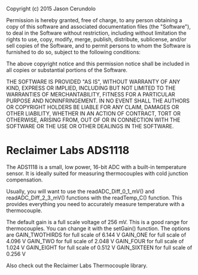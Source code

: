 Copyright (c) 2015 Jason Cerundolo

Permission is hereby granted, free of charge, to any person obtaining a copy
of this software and associated documentation files (the "Software"), to deal
in the Software without restriction, including without limitation the rights
to use, copy, modify, merge, publish, distribute, sublicense, and/or sell
copies of the Software, and to permit persons to whom the Software is
furnished to do so, subject to the following conditions:

The above copyright notice and this permission notice shall be included in all
copies or substantial portions of the Software.

THE SOFTWARE IS PROVIDED "AS IS", WITHOUT WARRANTY OF ANY KIND, EXPRESS OR
IMPLIED, INCLUDING BUT NOT LIMITED TO THE WARRANTIES OF MERCHANTABILITY,
FITNESS FOR A PARTICULAR PURPOSE AND NONINFRINGEMENT. IN NO EVENT SHALL THE
AUTHORS OR COPYRIGHT HOLDERS BE LIABLE FOR ANY CLAIM, DAMAGES OR OTHER
LIABILITY, WHETHER IN AN ACTION OF CONTRACT, TORT OR OTHERWISE, ARISING FROM,
OUT OF OR IN CONNECTION WITH THE SOFTWARE OR THE USE OR OTHER DEALINGS IN THE
SOFTWARE.

Reclaimer Labs ADS1118
==================

The ADS1118 is a small, low power, 16-bit ADC with a built-in temperature 
sensor. It is ideally suited for measuring thermocouples with cold junction 
compensation. 

Usually, you will want to use the readADC_Diff_0_1_mV() and 
readADC_Diff_2_3_mV() functions with the readTemp_C() function. This provides 
everything you need to accurately measure temperature with a thermocouple. 

The default gain is a full scale voltage of 256 mV. This is a good range for 
thermocouples. You can change it with the setGain() function. The options are 
    GAIN_TWOTHIRDS  for full scale of 6.144 V
    GAIN_ONE        for full scale of 4.096 V
    GAIN_TWO        for full scale of 2.048 V
    GAIN_FOUR       for full scale of 1.024 V
    GAIN_EIGHT      for full scale of 0.512 V
    GAIN_SIXTEEN    for full scale of 0.256 V

Also check out the Reclaimer Labs Thermocouple library. 
